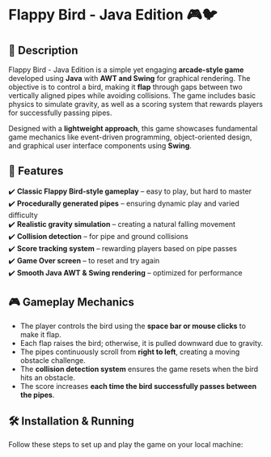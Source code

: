 # Flappy Bird - Java Edition 🎮🐦

## 📌 Description
Flappy Bird - Java Edition is a simple yet engaging **arcade-style game** developed using **Java** with **AWT and Swing** for graphical rendering. The objective is to control a bird, making it **flap** through gaps between two vertically aligned pipes while avoiding collisions. The game includes basic physics to simulate gravity, as well as a scoring system that rewards players for successfully passing pipes.

Designed with a **lightweight approach**, this game showcases fundamental game mechanics like event-driven programming, object-oriented design, and graphical user interface components using **Swing**.

## 🚀 Features
✔️ **Classic Flappy Bird-style gameplay** – easy to play, but hard to master  
✔️ **Procedurally generated pipes** – ensuring dynamic play and varied difficulty  
✔️ **Realistic gravity simulation** – creating a natural falling movement  
✔️ **Collision detection** – for pipe and ground collisions  
✔️ **Score tracking system** – rewarding players based on pipe passes  
✔️ **Game Over screen** – to reset and try again  
✔️ **Smooth Java AWT & Swing rendering** – optimized for performance  

## 🎮 Gameplay Mechanics
- The player controls the bird using the **space bar or mouse clicks** to make it flap.
- Each flap raises the bird; otherwise, it is pulled downward due to gravity.
- The pipes continuously scroll from **right to left**, creating a moving obstacle challenge.
- The **collision detection system** ensures the game resets when the bird hits an obstacle.
- The score increases **each time the bird successfully passes between the pipes**.

## 🛠 Installation & Running
Follow these steps to set up and play the game on your local machine:

